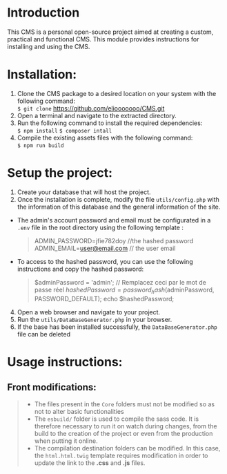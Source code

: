 # Introduction
This CMS is a personal open-source project aimed at creating a custom, practical and functional CMS.
This module provides instructions for installing and using the CMS.

# Installation:
1. Clone the CMS package to a desired location on your system with the following command:  
    `$ git clone`  https://github.com/eliooooooo/CMS.git
2. Open a terminal and navigate to the extracted directory.
3. Run the following command to install the required dependencies:  
    `$ npm install`
    `$ composer intall`
5. Compile the existing assets files with the following command:  
    `$ npm run build`

# Setup the project:
1. Create your database that will host the project.
2. Once the installation is complete, modify the file `utils/config.php` with the information of this database and the general information of the site.
- The admin's account password and email must be configurated in a `.env` file in the root directory using the following template :
   > ADMIN_PASSWORD=jfie782doy //the hashed password  
   > ADMIN_EMAIL=user@email.com // the user email  
- To access to the hashed password, you can use the following instructions and copy the hashed password:
   > $adminPassword = 'admin'; // Remplacez ceci par le mot de passe réel
   > $hashedPassword = password_hash($adminPassword, PASSWORD_DEFAULT);
   > echo $hashedPassword;
4. Open a web browser and navigate to your project.
5. Run the `utils/DataBaseGenerator.php` in your browser.
6. If the base has been installed successfully, the `DataBaseGenerator.php` file can be deleted

# Usage instructions:
## Front modifications:
>  - The files present in the `Core` folders must not be modified so as not to alter basic functionalities
>  - The `esbuild/` folder is used to compile the sass code. It is therefore necessary to run it on watch during changes, from the build to the creation of the project or even from the production when putting it online.
>  - The compilation destination folders can be modified. In this case, the `html.html.twig` template requires modification in order to update the link to the **.css** and **.js** files.

